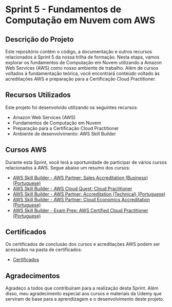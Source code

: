 # Sprint 5 - Fundamentos de Computação em Nuvem com AWS

## Descrição do Projeto

Este repositório contém o código, a documentação e outros recursos relacionados à Sprint 5 da nossa trilha de formação. Nesta etapa, vamos explorar os fundamentos de Computação em Nuvem utilizando a Amazon Web Services (AWS) como nosso ambiente de trabalho. Além de cursos voltados à fundamentação teórica, você encontrará conteúdo voltado às acreditações AWS e preparação para a Certificação Cloud Practitioner.

## Recursos Utilizados

Este projeto foi desenvolvido utilizando os seguintes recursos:

- Amazon Web Services (AWS)
- Fundamentos de Computação em Nuvem
- Preparação para a Certificação Cloud Practitioner
- Ambiente de desenvolvimento: AWS Skill Builder

## Cursos AWS

Durante esta Sprint, você terá a oportunidade de participar de vários cursos relacionados à AWS. Segue abaixo um resumo dos cursos:

- [AWS Skill Builder - AWS Partner: Sales Accreditation (Business) (Portuguese)](link-para-curso)
- [AWS Skill Builder - AWS Cloud Quest: Cloud Practitioner](link-para-curso)
- [AWS Skill Builder - AWS Partner: Accreditation (Technical) (Portuguese)](link-para-curso)
- [AWS Skill Builder - AWS Partner: Cloud Economics Accreditation (Portuguese)](link-para-curso)
- [AWS Skill Builder - Exam Prep: AWS Certified Cloud Practitioner (Portuguese)](link-para-curso)

## Certificados

Os certificados de conclusão dos cursos e acreditações AWS podem ser acessados na pasta de certificados:

- [Certificados](./Certificados/)

## Agradecimentos

Agradeço a todos que contribuíram para a realização desta Sprint. Além disso, meu agradecimento especial aos cursos e materiais da Udemy que serviram de base para a aprendizagem e o desenvolvimento deste projeto.
